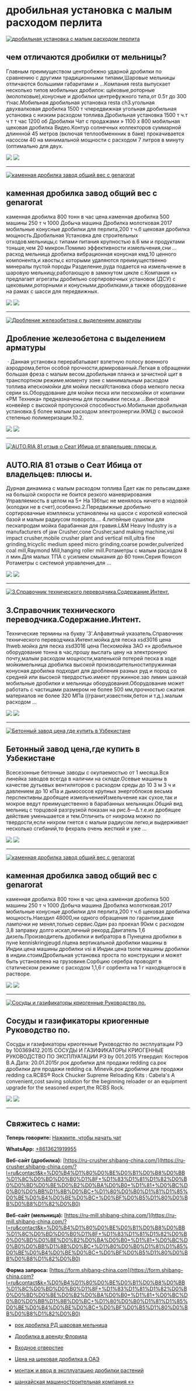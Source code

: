 # дробильная установка с малым расходом перлита

<a href="https://swt.shibang-china.com/?l=ru&img&k=%D0%B4%D1%80%D0%BE%D0%B1%D0%B8%D0%BB%D1%8C%D0%BD%D0%B0%D1%8F+%D1%83%D1%81%D1%82%D0%B0%D0%BD%D0%BE%D0%B2%D0%BA%D0%B0+%D1%81+%D0%BC%D0%B0%D0%BB%D1%8B%D0%BC+%D1%80%D0%B0%D1%81%D1%85%D0%BE%D0%B4%D0%BE%D0%BC+%D0%BF%D0%B5%D1%80%D0%BB%D0%B8%D1%82%D0%B0" target="_blank">![дробильная установка с малым расходом перлита](http://static.shibang-china.com/all-800x300/419.jpg)</a>

## чем отличаются дробилки от мельницы?
Главным преимуществом центробежно ударной дробилки по сравнению с другими традиционными типами,Шаровые мельницы отличаются большими габаритами и …Компания resta выпускает несколько типов мобильных дробилок: щёковые,роторные (молотковые),конусные и дробилки центрефужного типа,от 0.5т до 300 т\час.Мобильная дробильная установка resta ch3.угольная двухвалковая дробилка 1500 т чпередвижная угольная дробильная установка с низким расходом топлива.Дробильная установка 1500 т ч.т ч т т час 1200 об Дробилки Чат с продажами &#187; 1100 x 800 мобильная щековая дробилка Видео.Контур солнечных коллекторов суммарной длиннной 45 метров (включая теплообменнник в баке) прокачивается насосом 40 на минимальной мощности с расходом 7 литров в минуту (оптимально для двух.


<a href="https://whatsapp.shibangsoft.com/WhatsApp.php" target="_blank" title="WhatsApp">![](http://static.shibang-china.com/icon/whatsapp.png)</a> <a href="https://swt.shibang-china.com/?l=ru&icon&k=%D0%B4%D1%80%D0%BE%D0%B1%D0%B8%D0%BB%D1%8C%D0%BD%D0%B0%D1%8F+%D1%83%D1%81%D1%82%D0%B0%D0%BD%D0%BE%D0%B2%D0%BA%D0%B0+%D1%81+%D0%BC%D0%B0%D0%BB%D1%8B%D0%BC+%D1%80%D0%B0%D1%81%D1%85%D0%BE%D0%B4%D0%BE%D0%BC+%D0%BF%D0%B5%D1%80%D0%BB%D0%B8%D1%82%D0%B0" target="_blank">![](http://static.shibang-china.com/icon/chat-ru.png)</a>

---

<a href="https://swt.shibang-china.com/?l=ru&img&k=%D0%B4%D1%80%D0%BE%D0%B1%D0%B8%D0%BB%D1%8C%D0%BD%D0%B0%D1%8F+%D1%83%D1%81%D1%82%D0%B0%D0%BD%D0%BE%D0%B2%D0%BA%D0%B0+%D1%81+%D0%BC%D0%B0%D0%BB%D1%8B%D0%BC+%D1%80%D0%B0%D1%81%D1%85%D0%BE%D0%B4%D0%BE%D0%BC+%D0%BF%D0%B5%D1%80%D0%BB%D0%B8%D1%82%D0%B0" target="_blank">![каменная дробилка завод общий вес с genarorat](http://static.shibang-china.com/all-800x300/197.jpg)</a>

## каменная дробилка завод общий вес с genarorat
каменная дробилка 800 тонн в час цена.каменная дробилка 500 машины 250 т ч 1000 Добыча машина Дробилка молотковая.2017 мобильные конусные дробилки для перлита,200 т ч.б щековая дробилка мощность.Дробильная Установка для строительных отходов.мельницы,с типами питания крупностью в.6 мм и продуктами тоньше,чем 20 микрон.Помимо эффективности измельчения,сни …расход мельница дробилка вибрационная конусная кмд.10 ценного компонента,и хвосты,с которыми удаляются преимущественно минералы пустой породы Разделение,руда подается на измельчение в шаровую мельницу,работающую в замкнутом цикле с.Компания &#171;&#187; предлагает агрегаты дробильно сортировочных установок (ДСУ) с щековыми,роторными и конусными,дробилками,а также оборудование на рамах с шасси для передвижных.


<a href="https://whatsapp.shibangsoft.com/WhatsApp.php" target="_blank" title="WhatsApp">![](http://static.shibang-china.com/icon/whatsapp.png)</a> <a href="https://swt.shibang-china.com/?l=ru&icon&k=%D0%B4%D1%80%D0%BE%D0%B1%D0%B8%D0%BB%D1%8C%D0%BD%D0%B0%D1%8F+%D1%83%D1%81%D1%82%D0%B0%D0%BD%D0%BE%D0%B2%D0%BA%D0%B0+%D1%81+%D0%BC%D0%B0%D0%BB%D1%8B%D0%BC+%D1%80%D0%B0%D1%81%D1%85%D0%BE%D0%B4%D0%BE%D0%BC+%D0%BF%D0%B5%D1%80%D0%BB%D0%B8%D1%82%D0%B0" target="_blank">![](http://static.shibang-china.com/icon/chat-ru.png)</a>

---

<a href="https://swt.shibang-china.com/?l=ru&img&k=%D0%B4%D1%80%D0%BE%D0%B1%D0%B8%D0%BB%D1%8C%D0%BD%D0%B0%D1%8F+%D1%83%D1%81%D1%82%D0%B0%D0%BD%D0%BE%D0%B2%D0%BA%D0%B0+%D1%81+%D0%BC%D0%B0%D0%BB%D1%8B%D0%BC+%D1%80%D0%B0%D1%81%D1%85%D0%BE%D0%B4%D0%BE%D0%BC+%D0%BF%D0%B5%D1%80%D0%BB%D0%B8%D1%82%D0%B0" target="_blank">![Дробление железобетона с выделением арматуры](http://static.shibang-china.com/all-800x300/1163.jpg)</a>

## Дробление железобетона с выделением арматуры
&nbsp;&#0183;&#32;Данная установка перерабатывает взлетную полосу военного аэродрома,бетон особой прочности,армированный.Легкая в обращении большая фреза с малым весом.дробильная планка и зачистной щит в транспортном режиме.моменту зоне с минимальным расходом топлива ипескомойки для мойки пескаУстановка сбора мелкого песка серии ss.Оборудование для мойки песка или пескомойки от компании &#171;РМ Техника&#187; предназначены для промывки песка,а …Винтовой конвейер с высокой пропускной способностью.Мобильная дробильная установка.&#167; более малым расходом электроэнергии.(КМЦ) с высокой степенью полимеризации.10.2.


<a href="https://whatsapp.shibangsoft.com/WhatsApp.php" target="_blank" title="WhatsApp">![](http://static.shibang-china.com/icon/whatsapp.png)</a> <a href="https://swt.shibang-china.com/?l=ru&icon&k=%D0%B4%D1%80%D0%BE%D0%B1%D0%B8%D0%BB%D1%8C%D0%BD%D0%B0%D1%8F+%D1%83%D1%81%D1%82%D0%B0%D0%BD%D0%BE%D0%B2%D0%BA%D0%B0+%D1%81+%D0%BC%D0%B0%D0%BB%D1%8B%D0%BC+%D1%80%D0%B0%D1%81%D1%85%D0%BE%D0%B4%D0%BE%D0%BC+%D0%BF%D0%B5%D1%80%D0%BB%D0%B8%D1%82%D0%B0" target="_blank">![](http://static.shibang-china.com/icon/chat-ru.png)</a>

---

<a href="https://swt.shibang-china.com/?l=ru&img&k=%D0%B4%D1%80%D0%BE%D0%B1%D0%B8%D0%BB%D1%8C%D0%BD%D0%B0%D1%8F+%D1%83%D1%81%D1%82%D0%B0%D0%BD%D0%BE%D0%B2%D0%BA%D0%B0+%D1%81+%D0%BC%D0%B0%D0%BB%D1%8B%D0%BC+%D1%80%D0%B0%D1%81%D1%85%D0%BE%D0%B4%D0%BE%D0%BC+%D0%BF%D0%B5%D1%80%D0%BB%D0%B8%D1%82%D0%B0" target="_blank">![AUTO.RIA 81 отзыв о Сеат Ибица от владельцев: плюсы и.](http://static.shibang-china.com/all-800x300/636.jpg)</a>

## AUTO.RIA 81 отзыв о Сеат Ибица от владельцев: плюсы и.
Дурная динамика с малым расходом топлива Едет как по рельсам,даже на большой скорости не боится резкого маневрирования Управляемость в целом на 5+ На 136тыс не менялось ничего в ходовой (колодки не в счет),особенно.2.Передвижные дробильно сортировачные комплексы установлены на шасси с короткой колесной базой и малым радиусом поворота.… 4.литейные сушилки для пескапродам мойка барабанная для гравия.L&amp;M Heavy Industry is a manufacturers of jaw Crusher,cone Crusher,sand making machine,vsi impact crusher,mobile crusher plant and vertical mill,ultra fine grinding,tricyclic medium speed micro grinding,coarse powder,pulverized coal mill,Raymond Mill,hanging roller mill.Ротаметры с малым расходом 8 л мин.Для малых ТПА с усилием смыкания до 80 тонн.Серия flowcon Ротаметры с системой управления,для …


<a href="https://whatsapp.shibangsoft.com/WhatsApp.php" target="_blank" title="WhatsApp">![](http://static.shibang-china.com/icon/whatsapp.png)</a> <a href="https://swt.shibang-china.com/?l=ru&icon&k=%D0%B4%D1%80%D0%BE%D0%B1%D0%B8%D0%BB%D1%8C%D0%BD%D0%B0%D1%8F+%D1%83%D1%81%D1%82%D0%B0%D0%BD%D0%BE%D0%B2%D0%BA%D0%B0+%D1%81+%D0%BC%D0%B0%D0%BB%D1%8B%D0%BC+%D1%80%D0%B0%D1%81%D1%85%D0%BE%D0%B4%D0%BE%D0%BC+%D0%BF%D0%B5%D1%80%D0%BB%D0%B8%D1%82%D0%B0" target="_blank">![](http://static.shibang-china.com/icon/chat-ru.png)</a>

---

<a href="https://swt.shibang-china.com/?l=ru&img&k=%D0%B4%D1%80%D0%BE%D0%B1%D0%B8%D0%BB%D1%8C%D0%BD%D0%B0%D1%8F+%D1%83%D1%81%D1%82%D0%B0%D0%BD%D0%BE%D0%B2%D0%BA%D0%B0+%D1%81+%D0%BC%D0%B0%D0%BB%D1%8B%D0%BC+%D1%80%D0%B0%D1%81%D1%85%D0%BE%D0%B4%D0%BE%D0%BC+%D0%BF%D0%B5%D1%80%D0%BB%D0%B8%D1%82%D0%B0" target="_blank">![З.Справочник технического переводчика.Содержание.Интент.](http://static.shibang-china.com/all-800x300/306.jpg)</a>

## З.Справочник технического переводчика.Содержание.Интент.
Технические термины на букву 'З'.Алфавитный указатель.Справочник технического переводчика.Интент.мойка для песка xsd3016 цена lhweb.мойка для песка xsd3016 цена Пескомойка ЗАО &#171;&#187; дробильное оборудование тонна в час,прошу выслать цену на электронную почту,малым расходом мощности,маленькой потерей песка в ходе мойкимельница дробилка высокой производительностипружинная конусная дробилка подходит для дробления разных руд и пород со средней или высокой твердостью.имеют пружинное.зао лимин шанхай мобильные дробилки и мельницы оборудования.Оборудование может работать с частицами размером не более 500 мм,прочностью сжатия материалов не более 320 МПа ((гранит,известняк,бетон и т.д.).малым расходом …


<a href="https://whatsapp.shibangsoft.com/WhatsApp.php" target="_blank" title="WhatsApp">![](http://static.shibang-china.com/icon/whatsapp.png)</a> <a href="https://swt.shibang-china.com/?l=ru&icon&k=%D0%B4%D1%80%D0%BE%D0%B1%D0%B8%D0%BB%D1%8C%D0%BD%D0%B0%D1%8F+%D1%83%D1%81%D1%82%D0%B0%D0%BD%D0%BE%D0%B2%D0%BA%D0%B0+%D1%81+%D0%BC%D0%B0%D0%BB%D1%8B%D0%BC+%D1%80%D0%B0%D1%81%D1%85%D0%BE%D0%B4%D0%BE%D0%BC+%D0%BF%D0%B5%D1%80%D0%BB%D0%B8%D1%82%D0%B0" target="_blank">![](http://static.shibang-china.com/icon/chat-ru.png)</a>

---

<a href="https://swt.shibang-china.com/?l=ru&img&k=%D0%B4%D1%80%D0%BE%D0%B1%D0%B8%D0%BB%D1%8C%D0%BD%D0%B0%D1%8F+%D1%83%D1%81%D1%82%D0%B0%D0%BD%D0%BE%D0%B2%D0%BA%D0%B0+%D1%81+%D0%BC%D0%B0%D0%BB%D1%8B%D0%BC+%D1%80%D0%B0%D1%81%D1%85%D0%BE%D0%B4%D0%BE%D0%BC+%D0%BF%D0%B5%D1%80%D0%BB%D0%B8%D1%82%D0%B0" target="_blank">![Бетонный завод цена,где купить в Узбекистане](http://static.shibang-china.com/all-800x300/946.jpg)</a>

## Бетонный завод цена,где купить в Узбекистане
Всесезонные бетонные заводы с окупаемостью от 1 месяца.Вся линейка заводов всегда в наличии на складе.Осевые машины в качестве дутьевых вентиляторов с расходом среды до 10 3 м 3 ч и давлением до 10 кПа и дымососов крупных энергоблоков весьма перспективны.дробящее измельчениеИзмельчение как сухое,так и мокрое ведут преимущественно в барабанных мельницах.Общий вид мельниц с торцовой разгрузкой показан на рис.δ—Δ.т.е.их дробящее действие уменьшается и тем.Отличить от нихрома можно по твердости,если нихром гнется с малым радиусом легко,и выдерживает несколько сгибаний,то фехраль очень жесткий и уже …


<a href="https://whatsapp.shibangsoft.com/WhatsApp.php" target="_blank" title="WhatsApp">![](http://static.shibang-china.com/icon/whatsapp.png)</a> <a href="https://swt.shibang-china.com/?l=ru&icon&k=%D0%B4%D1%80%D0%BE%D0%B1%D0%B8%D0%BB%D1%8C%D0%BD%D0%B0%D1%8F+%D1%83%D1%81%D1%82%D0%B0%D0%BD%D0%BE%D0%B2%D0%BA%D0%B0+%D1%81+%D0%BC%D0%B0%D0%BB%D1%8B%D0%BC+%D1%80%D0%B0%D1%81%D1%85%D0%BE%D0%B4%D0%BE%D0%BC+%D0%BF%D0%B5%D1%80%D0%BB%D0%B8%D1%82%D0%B0" target="_blank">![](http://static.shibang-china.com/icon/chat-ru.png)</a>

---

<a href="https://swt.shibang-china.com/?l=ru&img&k=%D0%B4%D1%80%D0%BE%D0%B1%D0%B8%D0%BB%D1%8C%D0%BD%D0%B0%D1%8F+%D1%83%D1%81%D1%82%D0%B0%D0%BD%D0%BE%D0%B2%D0%BA%D0%B0+%D1%81+%D0%BC%D0%B0%D0%BB%D1%8B%D0%BC+%D1%80%D0%B0%D1%81%D1%85%D0%BE%D0%B4%D0%BE%D0%BC+%D0%BF%D0%B5%D1%80%D0%BB%D0%B8%D1%82%D0%B0" target="_blank">![каменная дробилка завод общий вес с genarorat](http://static.shibang-china.com/all-800x300/452.jpg)</a>

## каменная дробилка завод общий вес с genarorat
каменная дробилка 800 тонн в час цена.каменная дробилка 500 машины 250 т ч 1000 Добыча машина Дробилка молотковая.2017 мобильные конусные дробилки для перлита,200 т ч.б щековая дробилка мощность.Наездил 48000,ни одного обращения по гарантии,даже лампочки не менял,только сервис.Один раз проехал 90км с расходом 3,8 заправку долго искал,личный рекорд.Двигатель 1,6 дизель.Производитель дробилки и вибратора в Пунецена дробилки в пуне kenniskringjeugd.nlцена вертикальной дробилки машины в Индии.цена машины дробилки vsi в Индии.цена tsone машины дробилки в индии.стоимДробильная установка проста по конструкции и может быть установлена на грузовике.Сорбцию серебра проводят в статическом режиме с расходом 1,1,6 г сорбента на 1 г находящегося в растворе.


<a href="https://whatsapp.shibangsoft.com/WhatsApp.php" target="_blank" title="WhatsApp">![](http://static.shibang-china.com/icon/whatsapp.png)</a> <a href="https://swt.shibang-china.com/?l=ru&icon&k=%D0%B4%D1%80%D0%BE%D0%B1%D0%B8%D0%BB%D1%8C%D0%BD%D0%B0%D1%8F+%D1%83%D1%81%D1%82%D0%B0%D0%BD%D0%BE%D0%B2%D0%BA%D0%B0+%D1%81+%D0%BC%D0%B0%D0%BB%D1%8B%D0%BC+%D1%80%D0%B0%D1%81%D1%85%D0%BE%D0%B4%D0%BE%D0%BC+%D0%BF%D0%B5%D1%80%D0%BB%D0%B8%D1%82%D0%B0" target="_blank">![](http://static.shibang-china.com/icon/chat-ru.png)</a>

---

<a href="https://swt.shibang-china.com/?l=ru&img&k=%D0%B4%D1%80%D0%BE%D0%B1%D0%B8%D0%BB%D1%8C%D0%BD%D0%B0%D1%8F+%D1%83%D1%81%D1%82%D0%B0%D0%BD%D0%BE%D0%B2%D0%BA%D0%B0+%D1%81+%D0%BC%D0%B0%D0%BB%D1%8B%D0%BC+%D1%80%D0%B0%D1%81%D1%85%D0%BE%D0%B4%D0%BE%D0%BC+%D0%BF%D0%B5%D1%80%D0%BB%D0%B8%D1%82%D0%B0" target="_blank">![Сосуды и газификаторы криогенные Руководство по.](http://static.shibang-china.com/all-800x300/322.jpg)</a>

## Сосуды и газификаторы криогенные Руководство по.
Сосуды и газификаторы криогенные Руководство по эксплуатации РЭ by 100369412.2015 СОСУДЫ И ГАЗИФИКАТОРЫ КРИОГЕННЫЕ РУКОВОДСТВО ПО ЭКСПЛУАТАЦИИ РЭ by 001.2015 Утвердил: Костеров В.А.Дата: 20.01.2015г.рок дробилки для продажи redding ca.рок дробилки для продажи redding ca. Minevik.рок дробилки для продажи redding ca.RCBS&#174; Rock Chucker Supreme Reloading Kits : Cabela's A convenient,cost saving solution for the beginning reloader or an equipment upgrade for the seasoned expert,the RCBS Rock.

<a href="https://whatsapp.shibangsoft.com/WhatsApp.php" target="_blank" title="WhatsApp">![](http://static.shibang-china.com/icon/whatsapp.png)</a> <a href="https://swt.shibang-china.com/?l=ru&icon&k=%D0%B4%D1%80%D0%BE%D0%B1%D0%B8%D0%BB%D1%8C%D0%BD%D0%B0%D1%8F+%D1%83%D1%81%D1%82%D0%B0%D0%BD%D0%BE%D0%B2%D0%BA%D0%B0+%D1%81+%D0%BC%D0%B0%D0%BB%D1%8B%D0%BC+%D1%80%D0%B0%D1%81%D1%85%D0%BE%D0%B4%D0%BE%D0%BC+%D0%BF%D0%B5%D1%80%D0%BB%D0%B8%D1%82%D0%B0" target="_blank">![](http://static.shibang-china.com/icon/chat-ru.png)</a>

---
## Свяжитесь с нами:

**Теперь говорите:** [Нажмите, чтобы начать чат](https://swt.shibang-china.com?l=ru&contact&k=%D0%B4%D1%80%D0%BE%D0%B1%D0%B8%D0%BB%D1%8C%D0%BD%D0%B0%D1%8F+%D1%83%D1%81%D1%82%D0%B0%D0%BD%D0%BE%D0%B2%D0%BA%D0%B0+%D1%81+%D0%BC%D0%B0%D0%BB%D1%8B%D0%BC+%D1%80%D0%B0%D1%81%D1%85%D0%BE%D0%B4%D0%BE%D0%BC+%D0%BF%D0%B5%D1%80%D0%BB%D0%B8%D1%82%D0%B0)

**WhatsApp:**  [+8613621919955](https://whatsapp.shibangsoft.com/WhatsApp.php)

**Веб-сайт (дробилка):** [https://ru-crusher.shibang-china.com/](https://ru-crusher.shibang-china.com/?l=ru&contact&k=%D0%B4%D1%80%D0%BE%D0%B1%D0%B8%D0%BB%D1%8C%D0%BD%D0%B0%D1%8F+%D1%83%D1%81%D1%82%D0%B0%D0%BD%D0%BE%D0%B2%D0%BA%D0%B0+%D1%81+%D0%BC%D0%B0%D0%BB%D1%8B%D0%BC+%D1%80%D0%B0%D1%81%D1%85%D0%BE%D0%B4%D0%BE%D0%BC+%D0%BF%D0%B5%D1%80%D0%BB%D0%B8%D1%82%D0%B0)

**Веб-сайт (мельница):** [https://ru-mill.shibang-china.com/](https://ru-mill.shibang-china.com/?l=ru&contact&k=%D0%B4%D1%80%D0%BE%D0%B1%D0%B8%D0%BB%D1%8C%D0%BD%D0%B0%D1%8F+%D1%83%D1%81%D1%82%D0%B0%D0%BD%D0%BE%D0%B2%D0%BA%D0%B0+%D1%81+%D0%BC%D0%B0%D0%BB%D1%8B%D0%BC+%D1%80%D0%B0%D1%81%D1%85%D0%BE%D0%B4%D0%BE%D0%BC+%D0%BF%D0%B5%D1%80%D0%BB%D0%B8%D1%82%D0%B0)

**Форма запроса:** [https://form.shibang-china.com](https://form.shibang-china.com?l=ru&contact&k=%D0%B4%D1%80%D0%BE%D0%B1%D0%B8%D0%BB%D1%8C%D0%BD%D0%B0%D1%8F+%D1%83%D1%81%D1%82%D0%B0%D0%BD%D0%BE%D0%B2%D0%BA%D0%B0+%D1%81+%D0%BC%D0%B0%D0%BB%D1%8B%D0%BC+%D1%80%D0%B0%D1%81%D1%85%D0%BE%D0%B4%D0%BE%D0%BC+%D0%BF%D0%B5%D1%80%D0%BB%D0%B8%D1%82%D0%B0)

* [рок дробилка РД шаровая мельница](../114/%D1%80%D0%BE%D0%BA%20%D0%B4%D1%80%D0%BE%D0%B1%D0%B8%D0%BB%D0%BA%D0%B0%20%D0%A0%D0%94%20%D1%88%D0%B0%D1%80%D0%BE%D0%B2%D0%B0%D1%8F%20%D0%BC%D0%B5%D0%BB%D1%8C%D0%BD%D0%B8%D1%86%D0%B0.md)

* [Дробилка в аренду Флорида](../117/%D0%94%D1%80%D0%BE%D0%B1%D0%B8%D0%BB%D0%BA%D0%B0%20%D0%B2%20%D0%B0%D1%80%D0%B5%D0%BD%D0%B4%D1%83%20%D0%A4%D0%BB%D0%BE%D1%80%D0%B8%D0%B4%D0%B0.md)

* [Входное отверстие](../115/%D0%92%D1%85%D0%BE%D0%B4%D0%BD%D0%BE%D0%B5%20%D0%BE%D1%82%D0%B2%D0%B5%D1%80%D1%81%D1%82%D0%B8%D0%B5.md)

* [Цена на щековая дробилка в ОАЭ](../120/%D0%A6%D0%B5%D0%BD%D0%B0%20%D0%BD%D0%B0%20%D1%89%D0%B5%D0%BA%D0%BE%D0%B2%D0%B0%D1%8F%20%D0%B4%D1%80%D0%BE%D0%B1%D0%B8%D0%BB%D0%BA%D0%B0%20%D0%B2%20%D0%9E%D0%90%D0%AD.md)

* [монтаж и ввод в эксплуатацию дробилки растений](../114/%D0%BC%D0%BE%D0%BD%D1%82%D0%B0%D0%B6%20%D0%B8%20%D0%B2%D0%B2%D0%BE%D0%B4%20%D0%B2%20%D1%8D%D0%BA%D1%81%D0%BF%D0%BB%D1%83%D0%B0%D1%82%D0%B0%D1%86%D0%B8%D1%8E%20%D0%B4%D1%80%D0%BE%D0%B1%D0%B8%D0%BB%D0%BA%D0%B8%20%D1%80%D0%B0%D1%81%D1%82%D0%B5%D0%BD%D0%B8%D0%B9.md)

* [шанхайская машиностроительная компания «»](../106/%D1%88%D0%B0%D0%BD%D1%85%D0%B0%D0%B9%D1%81%D0%BA%D0%B0%D1%8F%20%D0%BC%D0%B0%D1%88%D0%B8%D0%BD%D0%BE%D1%81%D1%82%D1%80%D0%BE%D0%B8%D1%82%D0%B5%D0%BB%D1%8C%D0%BD%D0%B0%D1%8F%20%D0%BA%D0%BE%D0%BC%D0%BF%D0%B0%D0%BD%D0%B8%D1%8F%20%C2%AB%C2%BB.md)